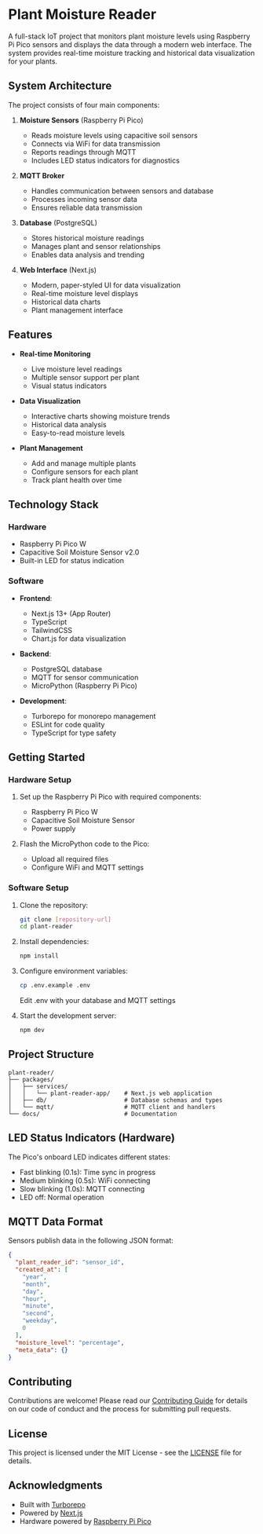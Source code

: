 # Plant Moisture Reader

A full-stack IoT project that monitors plant moisture levels using Raspberry Pi Pico sensors and displays the data through a modern web interface. The system provides real-time moisture tracking and historical data visualization for your plants.

## System Architecture

The project consists of four main components:

1. **Moisture Sensors** (Raspberry Pi Pico)

   - Reads moisture levels using capacitive soil sensors
   - Connects via WiFi for data transmission
   - Reports readings through MQTT
   - Includes LED status indicators for diagnostics

2. **MQTT Broker**

   - Handles communication between sensors and database
   - Processes incoming sensor data
   - Ensures reliable data transmission

3. **Database** (PostgreSQL)

   - Stores historical moisture readings
   - Manages plant and sensor relationships
   - Enables data analysis and trending

4. **Web Interface** (Next.js)
   - Modern, paper-styled UI for data visualization
   - Real-time moisture level displays
   - Historical data charts
   - Plant management interface

## Features

- **Real-time Monitoring**

  - Live moisture level readings
  - Multiple sensor support per plant
  - Visual status indicators

- **Data Visualization**

  - Interactive charts showing moisture trends
  - Historical data analysis
  - Easy-to-read moisture levels

- **Plant Management**
  - Add and manage multiple plants
  - Configure sensors for each plant
  - Track plant health over time

## Technology Stack

### Hardware

- Raspberry Pi Pico W
- Capacitive Soil Moisture Sensor v2.0
- Built-in LED for status indication

### Software

- **Frontend**:

  - Next.js 13+ (App Router)
  - TypeScript
  - TailwindCSS
  - Chart.js for data visualization

- **Backend**:

  - PostgreSQL database
  - MQTT for sensor communication
  - MicroPython (Raspberry Pi Pico)

- **Development**:
  - Turborepo for monorepo management
  - ESLint for code quality
  - TypeScript for type safety

## Getting Started

### Hardware Setup

1. Set up the Raspberry Pi Pico with required components:

   - Raspberry Pi Pico W
   - Capacitive Soil Moisture Sensor
   - Power supply

2. Flash the MicroPython code to the Pico:
   - Upload all required files
   - Configure WiFi and MQTT settings

### Software Setup

1. Clone the repository:

   ```bash
   git clone [repository-url]
   cd plant-reader
   ```

2. Install dependencies:

   ```bash
   npm install
   ```

3. Configure environment variables:

   ```bash
   cp .env.example .env
   ```

   Edit .env with your database and MQTT settings

4. Start the development server:
   ```bash
   npm dev
   ```

## Project Structure

```
plant-reader/
├── packages/
│   ├── services/
│   │   └── plant-reader-app/    # Next.js web application
│   ├── db/                      # Database schemas and types
│   └── mqtt/                    # MQTT client and handlers
└── docs/                        # Documentation
```

## LED Status Indicators (Hardware)

The Pico's onboard LED indicates different states:

- Fast blinking (0.1s): Time sync in progress
- Medium blinking (0.5s): WiFi connecting
- Slow blinking (1.0s): MQTT connecting
- LED off: Normal operation

## MQTT Data Format

Sensors publish data in the following JSON format:

```json
{
  "plant_reader_id": "sensor_id",
  "created_at": [
    "year",
    "month",
    "day",
    "hour",
    "minute",
    "second",
    "weekday",
    0
  ],
  "moisture_level": "percentage",
  "meta_data": {}
}
```

## Contributing

Contributions are welcome! Please read our [Contributing Guide](CONTRIBUTING.md) for details on our code of conduct and the process for submitting pull requests.

## License

This project is licensed under the MIT License - see the [LICENSE](LICENSE) file for details.

## Acknowledgments

- Built with [Turborepo](https://turbo.build/repo)
- Powered by [Next.js](https://nextjs.org/)
- Hardware powered by [Raspberry Pi Pico](https://www.raspberrypi.com/products/raspberry-pi-pico/)
